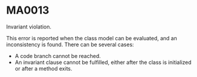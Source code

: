 # MA0013

Invariant violation.

This error is reported when the class model can be evaluated, and an inconsistency is found. There can be several cases:

+ A code branch cannot be reached.
+ An invariant clause cannot be fulfilled, either after the class is initialized or after a method exits.
